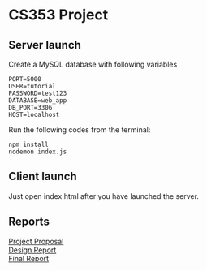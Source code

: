 # CS353 Project

## Server launch

Create a MySQL database with following variables

    PORT=5000
    USER=tutorial
    PASSWORD=test123
    DATABASE=web_app
    DB_PORT=3306
    HOST=localhost

Run the following codes from the terminal:

    npm install
    nodemon index.js

## Client launch

Just open index.html after you have launched the server.

## Reports

[Project Proposal](/reports/project_proposal.pdf) <br>
[Design Report](/reports/design_report.pdf) <br>
[Final Report]()
